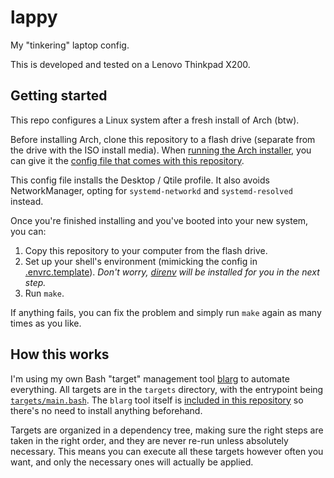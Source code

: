 # lappy

My "tinkering" laptop config.

This is developed and tested on a Lenovo Thinkpad X200.

## Getting started

This repo configures a Linux system after a fresh install of Arch (btw).

Before installing Arch, clone this repository to a flash drive (separate from the drive with the
ISO install media). When [running the Arch installer](https://wiki.archlinux.org/title/Archinstall#Running_the_installer),
you can give it the [config file that comes with this repository](config/archinstall/user_configuration.json).

This config file installs the Desktop / Qtile profile. It also avoids NetworkManager, opting for
`systemd-networkd` and `systemd-resolved` instead.

Once you're finished installing and you've booted into your new system, you can:

1. Copy this repository to your computer from the flash drive.
2. Set up your shell's environment (mimicking the config in [.envrc.template](.envrc.template)).
   _Don't worry, [direnv](https://direnv.net/) will be installed for you in the next step._
3. Run `make`.

If anything fails, you can fix the problem and simply run `make` again as many times as you like.

## How this works

I'm using my own Bash "target" management tool [blarg](https://github.com/pcrockett/blarg) to
automate everything. All targets are in the `targets` directory, with the entrypoint being
[`targets/main.bash`](targets/main.bash). The `blarg` tool itself is [included in this repository](bin/blarg)
so there's no need to install anything beforehand.

Targets are organized in a dependency tree, making sure the right steps are taken in the right
order, and they are never re-run unless absolutely necessary. This means you can execute all these
targets however often you want, and only the necessary ones will actually be applied.
